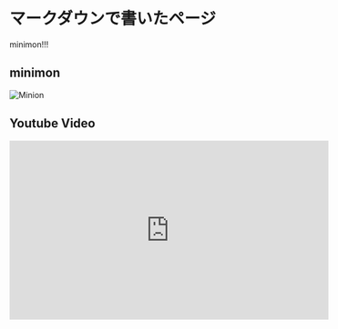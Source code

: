 # マークダウンで書いたページ
minimon!!!

## minimon
![Minion](https://octodex.github.com/images/minion.png)

## Youtube Video
<iframe width="560" height="315" src="https://www.youtube.com/embed/0mJS7-qQvrI" title="YouTube video player" frameborder="0" allow="accelerometer; autoplay; clipboard-write; encrypted-media; gyroscope; picture-in-picture; web-share" allowfullscreen></iframe>
